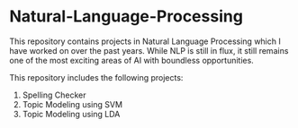 # Natural-Language-Processing

This repository contains projects in Natural Language Processing which I have worked on over the past years. While NLP is still in flux, it still remains one of the most exciting areas of AI with boundless opportunities.  

This repository includes the following projects:
1. Spelling Checker
2. Topic Modeling using SVM
3. Topic Modeling using LDA
